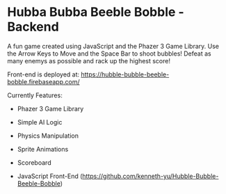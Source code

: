 # Hubba Bubba Beeble Bobble - Backend

A fun game created using JavaScript and the Phazer 3 Game Library. Use the Arrow Keys to Move and the Space Bar to shoot bubbles! Defeat as many enemys as possible and rack up the highest score!

Front-end is deployed at: https://hubble-bubble-beeble-bobble.firebaseapp.com/

Currently Features:

* Phazer 3 Game Library 

* Simple AI Logic 

* Physics Manipulation

* Sprite Animations

* Scoreboard

* JavaScript Front-End (https://github.com/kenneth-yu/Hubble-Bubble-Beeble-Bobble)
